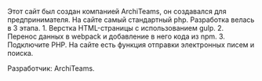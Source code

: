 Этот сайт был создан компанией ArchiTeams, он создавался для предпринимателя. На сайте самый стандартный php. Разработка велась в 3 этапа. 1. Верстка HTML-страницы с использованием gulp. 2. Перенос данных в webpack и добавление в него кода из npm. 3. Подключите PHP. На сайте есть функция отправки электронных писем и поиска.

Разработчик: ArchiTeams.